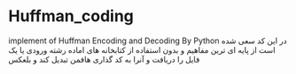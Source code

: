 # Huffman_coding
implement of Huffman Encoding and Decoding By Python
در این کد سعی شده است از پایه ای ترین مفاهیم و بدون استفاده از کتابخانه های اماده رشته ورودی یا یک فایل را دریافت و آنرا به کد گذاری هافمن تبدیل کند و بلعکس
